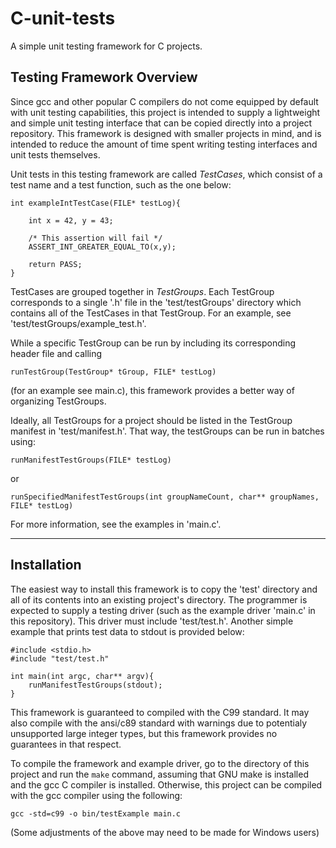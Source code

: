 # C-unit-tests
A simple unit testing framework for C projects.


## Testing Framework Overview
Since gcc and other popular C compilers do not come equipped by default with unit testing capabilities, this project is intended to supply a lightweight and simple unit testing interface that can be copied directly into a project repository. This framework is designed with smaller projects in mind, and is intended to reduce the amount of time spent writing testing interfaces and unit tests themselves.

Unit tests in this testing framework are called *TestCases*, which consist of a test name and a test function, such as the one below:
```
int exampleIntTestCase(FILE* testLog){

    int x = 42, y = 43;

    /* This assertion will fail */
    ASSERT_INT_GREATER_EQUAL_TO(x,y);
    
    return PASS;
}
```

TestCases are grouped together in *TestGroups*. Each TestGroup corresponds to a single '.h' file in the 'test/testGroups' directory which contains all of the TestCases in that TestGroup. For an example, see 'test/testGroups/example_test.h'.

While a specific TestGroup can be run by including its corresponding header file and calling
```
runTestGroup(TestGroup* tGroup, FILE* testLog)
``` 
(for an example see main.c), this framework provides a better way of organizing TestGroups. 

Ideally, all TestGroups for a project should be listed in the TestGroup manifest in 'test/manifest.h'. That way, the testGroups can be run in batches using: 
```
runManifestTestGroups(FILE* testLog)
```
 or 
```
runSpecifiedManifestTestGroups(int groupNameCount, char** groupNames, FILE* testLog)
```
For more information, see the examples in 'main.c'.

---

## Installation

The easiest way to install this framework is to copy the 'test' directory and all of its contents into an existing project's directory. The programmer is expected to supply a testing driver (such as the example driver 'main.c' in this repository). This driver must include 'test/test.h'.
Another simple example that prints test data to stdout is provided below:
```
#include <stdio.h>
#include "test/test.h"

int main(int argc, char** argv){
    runManifestTestGroups(stdout);
}
```

This framework is guaranteed to compiled with the C99 standard. It may also compile with the ansi/c89 standard with warnings due to potentialy unsupported large integer types, but this framework provides no guarantees in that respect. 

To compile the framework and example driver, go to the directory of this project and run the ``make`` command, assuming that GNU make is installed and the gcc C compiler is installed. Otherwise, this project can be compiled with the gcc compiler using the following:
```
gcc -std=c99 -o bin/testExample main.c
```
(Some adjustments of the above may need to be made for Windows users)

